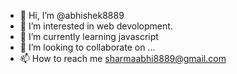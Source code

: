 - 👋 Hi, I’m @abhishek8889
- 👀 I’m interested in  web devolopment.
- 🌱 I’m currently learning javascript
- 💞️ I’m looking to collaborate on ...
- 📫 How to reach me sharmaabhi8889@gmail.com

<!---
abhishek8889/abhishek8889 is a ✨ special ✨ repository because its `README.md` (this file) appears on your GitHub profile.
You can click the Preview link to take a look at your changes.
--->

